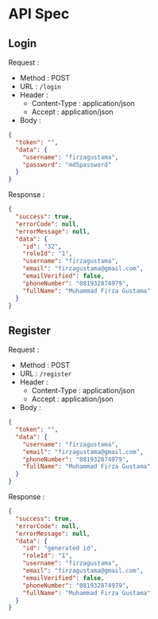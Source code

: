 # API Spec

## Login
Request :
- Method : POST
- URL : `/login`
- Header :
    - Content-Type : application/json
    - Accept : application/json
- Body : 
```json
{
  "token": "",
  "data": {
    "username": "firzagustama",
    "password": "md5password"
  }
}
```

Response :
```json
{
  "success": true,
  "errorCode": null,
  "errorMessage": null,
  "data": {
    "id": "32",
    "roleId": "1",
    "username": "firzagustama",
    "email": "firzagustama@gmail.com",
    "emailVerified": false,
    "phoneNumber": "081932874979",
    "fullName": "Muhammad Firza Gustama"
  }
}
```

## Register
Request :
- Method : POST
- URL : `/register`
- Header :
    - Content-Type : application/json
    - Accept : application/json
- Body : 
```json
{
  "token": "",
  "data": {
    "username": "firzagustama",
    "email": "firzagustama@gmail.com",
    "phoneNumber": "081932874979",
    "fullName": "Muhammad Firza Gustama"
  }
}
```
Response :
```json
{
  "success": true,
  "errorCode": null,
  "errorMessage": null,
  "data": {
    "id": "generated id",
    "roleId": "1",
    "username": "firzagustama",
    "email": "firzagustama@gmail.com",
    "emailVerified": false,
    "phoneNumber": "081932874979",
    "fullName": "Muhammad Firza Gustama"
  }
}
```